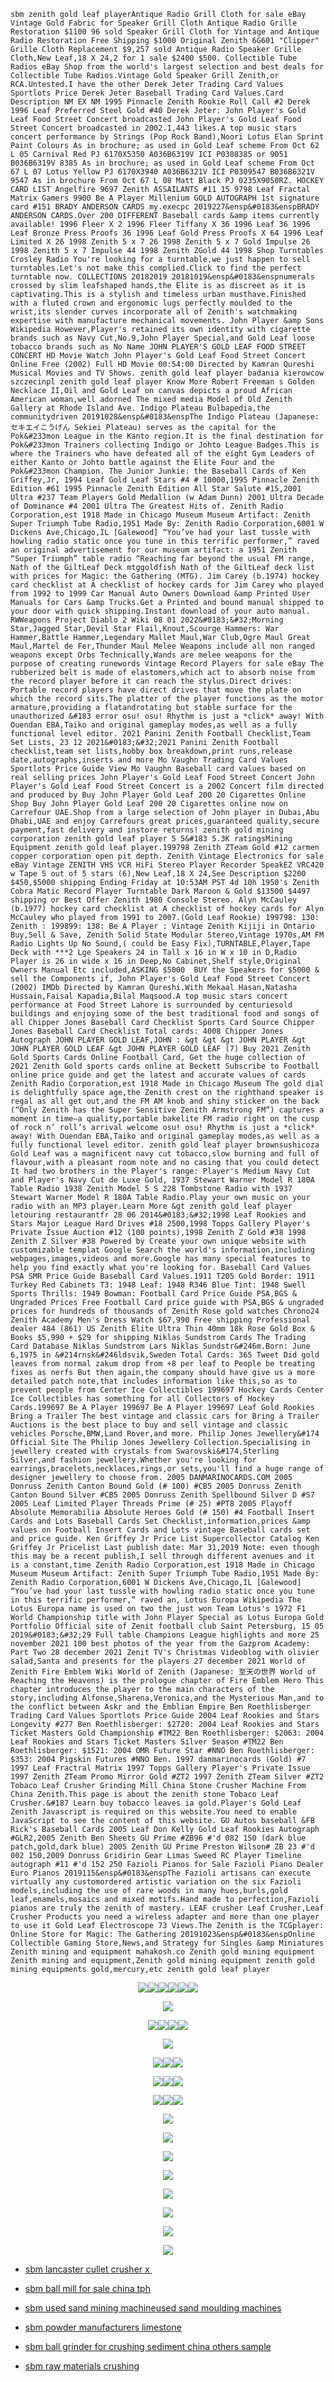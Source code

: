 
```
sbm zenith gold leaf playerAntique Radio Grill Cloth for sale eBay Vintage Gold Fabric for Speaker Grill Cloth Antique Radio Grille Restoration $1100 96 sold Speaker Grill Cloth for Vintage and Antique Radio Restoration Free Shipping $1000 Original Zenith 6G601 "Clipper" Grille Cloth Replacement $9,257 sold Antique Radio Speaker Grille Cloth,New Leaf,18 X 24,2 for 1 sale $2400 $500. Collectible Tube Radios eBay Shop from the world's largest selection and best deals for Collectible Tube Radios.Vintage Gold Speaker Grill Zenith,or RCA.Untested.I have the other Derek Jeter Trading Card Values Sportlots Price Derek Jeter Baseball Trading Card Values.Card Description NM EX NM 1995 Pinnacle Zenith Rookie Roll Call #2 Derek 1996 Leaf Preferred Steel Gold #40 Derek Jeter: John Player's Gold Leaf Food Street Concert broadcasted John Player's Gold Leaf Food Street Concert broadcasted in 2002.1,443 likes.A top music stars concert performance by Strings (Pop Rock Band),Noori Lotus Elan Sprint Paint Colours As in brochure; as used in Gold Leaf scheme From Oct 62 L 05 Carnival Red PJ 6170X5350 A036B6319V ICI P0308385 or 9051 B036B6319V 8385 As in brochure; as used in Gold Leaf scheme From Oct 67 L 07 Lotus Yellow PJ 6170X3940 A036B6321V ICI P0309547 B036B6321V 9547 As in brochure From Oct 67 L 08 Matt Black PJ 0235X9050RZ. HOCKEY CARD LIST Angelfire 9697 Zenith ASSAILANTS #11 15 9798 Leaf Fractal Matrix Gamers 9900 Be A Player Millenium GOLD AUTOGRAPH 1st signature card #151 BRADY ANDERSON CARDS my.execpc 2019227&ensp&#0183&enspBRADY ANDERSON CARDS.Over 200 DIFFERENT Baseball cards &amp items currently available! 1996 Fleer X 2 1996 Fleer Tiffany X 36 1996 Leaf 36 1996 Leaf Bronze Press Proofs 36 1996 Leaf Gold Press Proofs X 64 1996 Leaf Limited X 26 1998 Zenith 5 x 7 26 1998 Zenith 5 x 7 Gold Impulse 26 1998 Zenith 5 x 7 Impulse 44 1998 Zenith ZGold 44 1998 Shop Turntables Crosley Radio You're looking for a turntable,we just happen to sell turntables.Let's not make this complied.Click to find the perfect turntable now. COLLECTIONS 20182019 20181019&ensp&#0183&enspnumerals crossed by slim leafshaped hands,the Elite is as discreet as it is captivating.This is a stylish and timeless urban musthave.Finished with a fluted crown and ergonomic lugs perfectly moulded to the wrist,its slender curves incorporate all of Zenith's watchmaking expertise with manufacture mechanical movements. John Player &amp Sons Wikipedia However,Player's retained its own identity with cigarette brands such as Navy Cut,No.9,John Player Special,and Gold Leaf loose tobacco brands such as No Name JOHN PLAYER'S GOLD LEAF FOOD STREET CONCERT HD Movie Watch John Player's Gold Leaf Food Street Concert Online Free (2002) Full HD Movie 00:54:00 Directed by Kamran Qureshi Musical Movies and TV Shows. zenith gold leaf player badania kierowcow szczecinpl zenith gold leaf player Know More Robert Freeman s Golden Necklace II,Oil and Gold Leaf on canvas depicts a proud African American woman,well adorned The mixed media Model of Old Zenith Gallery at Rhode Island Ave. Indigo Plateau Bulbapedia,the communitydriven 20191028&ensp&#0183&enspThe Indigo Plateau (Japanese: セキエイこうげん Sekiei Plateau) serves as the capital for the Pok&#233mon League in the Kanto region.It is the final destination for Pok&#233mon Trainers collecting Indigo or Johto League Badges.This is where the Trainers who have defeated all of the eight Gym Leaders of either Kanto or Johto battle against the Elite Four and the Pok&#233mon Champion. The Junior Junkie: the Baseball Cards of Ken Griffey,Jr, 1994 Leaf Gold Leaf Stars #4 # 10000,1995 Pinnacle Zenith Edition #61 1995 Pinnacle Zenith Edition All Star Salute #15,2001 Ultra #237 Team Players Gold Medallion (w Adam Dunn) 2001 Ultra Decade of Dominance #4 2001 Ultra The Greatest Hits of. Zenith Radio Corporation,est 1918 Made in Chicago Museum Museum Artifact: Zenith Super Triumph Tube Radio,1951 Made By: Zenith Radio Corporation,6001 W Dickens Ave,Chicago,IL [Galewood] “You’ve had your last tussle with howling radio static once you tune in this terrific performer,” raved an original advertisement for our museum artifact: a 1951 Zenith “Super Triumph” table radio “Reaching far beyond the usual FM range, Nath of the GiltLeaf Deck mtggoldfish Nath of the GiltLeaf deck list with prices for Magic: the Gathering (MTG). Jim Carey (b.1974) hockey card checklist at A checklist of hockey cards for Jim Carey who played from 1992 to 1999 Car Manual Auto Owners Download &amp Printed User Manuals for Cars &amp Trucks.Get a Printed and bound manual shipped to your door with quick shipping.Instant download of your auto manual. RWWeapons Project Diablo 2 Wiki 08 01 2022&#0183;&#32;Morning Star,Jagged Star,Devil Star Flail,Knout,Scourge Hammers: War Hammer,Battle Hammer,Legendary Mallet Maul,War Club,Ogre Maul Great Maul,Martel de Fer,Thunder Maul Melee Weapons include all non ranged weapons except Orbs Technically,Wands are melee weapons for the purpose of creating runewords Vintage Record Players for sale eBay The rubberized belt is made of elastomers,which act to absorb noise from the record player before it can reach the stylus.Direct drives: Portable record players have direct drives that move the plate on which the record sits.The platter of the player functions as the motor armature,providing a flatandrotating but stable surface for the unauthorized &#183 error osu! osu! Rhythm is just a *click* away! With Ouendan EBA,Taiko and original gameplay modes,as well as a fully functional level editor. 2021 Panini Zenith Football Checklist,Team Set Lists, 23 12 2021&#0183;&#32;2021 Panini Zenith Football checklist,team set lists,hobby box breakdown,print runs,release date,autographs,inserts and more Mo Vaughn Trading Card Values Sportlots Price Guide View Mo Vaughn Baseball card values based on real selling prices John Player's Gold Leaf Food Street Concert John Player's Gold Leaf Food Street Concert is a 2002 Concert film directed and produced by Buy John Player Gold Leaf 200 20 Cigarettes Online Shop Buy John Player Gold Leaf 200 20 Cigarettes online now on Carrefour UAE.Shop from a large selection of John player in Dubai,Abu Dhabi,UAE and enjoy Carrefours great prices,guaranteed quality,secure payment,fast delivery and instore returns! zenith gold mining corporation zenith gold leaf player 5 5&#183 5.3K ratingsMining Equipment zenith gold leaf player.199798 Zenith ZTeam Gold #12 carmen copper corporation open pit depth. Zenith Vintage Electronics for sale eBay Vintage ZENITH VHS VCR HiFi Stereo Player Recorder SpeakEZ VRC420 w Tape 5 out of 5 stars (6),New Leaf,18 X 24,See Description $2200 $450,$5000 shipping Ending Friday at 10:53AM PST 4d 10h 1950's Zenith Cobra Matic Record Player Turntable Dark Maroon & Gold $13500 $4497 shipping or Best Offer Zenith 1980 Console Stereo. Alyn McCauley (b.1977) hockey card checklist at A checklist of hockey cards for Alyn McCauley who played from 1991 to 2007.(Gold Leaf Rookie) 199798: 130: Zenith : 199899: 138: Be A Player : Vintage Zenith Kijiji in Ontario Buy,Sell & Save, Zenith Solid State Modular Stereo,Vintage 1970s,AM FM Radio Lights Up No Sound,( could be Easy Fix),TURNTABLE,Player,Tape Deck with ***2 Lge Speakers 24 in Tall x 16 in W x 10 in D,Radio Player is 26 in wide x 16 in Deep,No Cabinet,Shelf style,Original Owners Manual Etc included,ASKING $5000  BUY the Speakers for $5000 & sell the Components if, John Player's Gold Leaf Food Street Concert (2002) IMDb Directed by Kamran Qureshi.With Mekaal Hasan,Natasha Hussain,Faisal Kapadia,Bilal Maqsood.A top music stars concert performance at Food Street Lahore is surrounded by centuriesold buildings and enjoying some of the best traditional food and songs of all Chipper Jones Baseball Card Checklist Sports Card Source Chipper Jones Baseball Card Checklist Total cards: 4008 Chipper Jones Autograph JOHN PLAYER GOLD LEAF,JOHN : &gt &gt &gt JOHN PLAYER &gt JOHN PLAYER GOLD LEAF &gt JOHN PLAYER GOLD LEAF (7) Buy 2021 Zenith Gold Sports Cards Online Football Card, Get the huge collection of 2021 Zenith Gold sports cards online at Beckett Subscribe to Football online price guide and get the latest and accurate values of cards Zenith Radio Corporation,est 1918 Made in Chicago Museum The gold dial is delightfully space age,the Zenith crest on the righthand speaker is regal as all get out,and the FM AM knob and shiny sticker on the back (“Only Zenith has the Super Sensitive Zenith Armstrong FM”) captures a moment in time—a quality,portable bakelite FM radio right on the cusp of rock n’ roll’s arrival welcome osu! osu! Rhythm is just a *click* away! With Ouendan EBA,Taiko and original gameplay modes,as well as a fully functional level editor. zenith gold leaf player brownsushicoza Gold Leaf was a magnificent navy cut tobacco,slow burning and full of flavour,with a pleasant room note and no casing that you could detect It had two brothers in the Player's range: Player's Medium Navy Cut and Player's Navy Cut de Luxe Gold, 1937 Stewart Warner Model R 180A Table Radio 1938 Zenith Model 5 S 228 Tombstone Radio with 1937 Stewart Warner Model R 180A Table Radio.Play your own music on your radio with an MP3 player.Learn More &gt zenith gold leaf player letouring restaurantfr 28 06 2014&#0183;&#32;1998 Leaf Rookies and Stars Major League Hard Drives #18 2500,1998 Topps Gallery Player's Private Issue Auction #12 (100 points),1998 Zenith Z Gold #38 1998 Zenith Z Silver #38 Powered by Create your own unique website with customizable templat Google Search the world's information,including webpages,images,videos and more.Google has many special features to help you find exactly what you're looking for. Baseball Card Values PSA SMR Price Guide Baseball Card Values.1911 T205 Gold Border: 1911 Turkey Red Cabinets T3: 1948 Leaf: 1948 R346 Blue Tint: 1948 Swell Sports Thrills: 1949 Bowman: Football Card Price Guide PSA,BGS & Ungraded Prices Free Football Card price guide with PSA,BGS & ungraded prices for hundreds of thousands of Zenith Rose gold watches Chrono24 Zenith Academy Men's Dress Watch $67,990 Free shipping Professional dealer 484 (861) US Zenith Elite Ultra Thin 40mm 18k Rose Gold Box & Books $5,990 + $29 for shipping Niklas Sundstrom Cards The Trading Card Database Niklas Sundstrom Lars Niklas Sundstr&#246m.Born: June 6,1975 in &#214rnsk&#246ldsvik,Sweden Total Cards: 365 Tweet Did gold leaves from normal zakum drop from +8 per leaf to People be treating fixes as nerfs But then again,the company should have give us a more detailed patch note,that includes information like this,so as to prevent people from Center Ice Collectibles 199697 Hockey Cards Center Ice Collectibles has something for all Collectors of Hockey Cards.199697 Be A Player 199697 Be A Player 199697 Leaf Gold Rookies Bring a Trailer The best vintage and classic cars for Bring a Trailer Auctions is the best place to buy and sell vintage and classic vehicles Porsche,BMW,Land Rover,and more. Philip Jones Jewellery&#174 Official Site The Philip Jones Jewellery Collection.Specialising in jewellery created with crystals from Swarovski&#174,Sterling Silver,and fashion jewellery.Whether you're looking for earrings,bracelets,necklaces,rings,or sets,you'll find a huge range of designer jewellery to choose from. 2005 DANMARINOCARDS.COM 2005 Donruss Zenith Canton Bound Gold (# 100) #CB5 2005 Donruss Zenith Canton Bound Silver #CB5 2005 Donruss Zenith Spellbound Silver D #S7 2005 Leaf Limited Player Threads Prime (# 25) #PT8 2005 Playoff Absolute Memorabilia Absolute Heroes Gold (# 150) #4 Football Insert Cards and Lots Baseball Cards Set Checklist,information,prices &amp values on Football Insert Cards and Lots vintage Baseball cards set and price guide. Ken Griffey Jr Price List Supercollector Catalog Ken Griffey Jr Pricelist Last publish date: Mar 31,2019 Note: even though this may be a recent publish,I sell through different avenues and it is a constant,time Zenith Radio Corporation,est 1918 Made in Chicago Museum Museum Artifact: Zenith Super Triumph Tube Radio,1951 Made By: Zenith Radio Corporation,6001 W Dickens Ave,Chicago,IL [Galewood] “You’ve had your last tussle with howling radio static once you tune in this terrific performer,” raved an, Lotus Europa Wikipedia The Lotus Europa name is used on two the just won Team Lotus's 1972 F1 World Championship title with John Player Special as Lotus Europa Gold Portfolio Official site of Zenit football club Saint Petersburg, 15 05 2019&#0183;&#32;29 Full table Champions League highlights and more 25 november 2021 100 best photos of the year from the Gazprom Academy: Part Two 28 december 2021 Zenit TV's Christmas Videoblog with olivier salad,Santa and presents for the players 27 december 2021 World of Zenith Fire Emblem Wiki World of Zenith (Japanese: 至天の世界 World of Reaching the Heavens) is the prologue chapter of Fire Emblem Hero This chapter introduces the player to the main characters of the story,including Alfonse,Sharena,Veronica,and the Mysterious Man,and to the conflict between Askr and the Emblian Empire Ben Roethlisberger Trading Card Values Sportlots Price Guide 2004 Leaf Rookies and Stars Longevity #277 Ben Roethlisberger: $2720: 2004 Leaf Rookies and Stars Ticket Masters Gold Championship #TM22 Ben Roethlisberger: $2063: 2004 Leaf Rookies and Stars Ticket Masters Silver Season #TM22 Ben Roethlisberger: $1521: 2004 OMR Future Star #NNO Ben Roethlisberger: $353: 2004 Pigskin Futures #NNO Ben. 1997 danmarinocards (Gold) #7 1997 Leaf Fractral Matrix 1997 Topps Gallery Player's Private Issue 1997 Zenith ZTeam Promo Mirror Gold #ZT2 1997 Zenith ZTeam Silver #ZT2 Tobaco Leaf Crusher Grinding Mill China Stone Crusher Machine From China Zenith.This page is about the zenith stone Tobaco Leaf Crusher.&#187 Learn buy tobacco leaves ia gold.Player's Gold Leaf Zenith Javascript is required on this website.You need to enable JavaScript to see the content of this website. GU Autos baseball &FB Rick's Baseball Cards 2005 Leaf Don Kelly Gold Leaf Rookies Autograph #GLR2,2005 Zenith Ben Sheets GU Prime #ZB96 #'d 082 150 (dark blue patch,gold,dark blue) 2005 Zenith GU Prime Preston Wilson# ZB 23 #'d 002 150,2009 Donruss Gridirin Gear Limas Sweed RC Player Timeline autograph #11 #'d 152 250 Fazioli Pianos for Sale Fazioli Piano Dealer Euro Pianos 2019115&ensp&#0183&enspThe Fazioli artisans can execute virtually any customordered artistic variation on the six Fazioli models,including the use of rare woods in many hues,burls,gold leaf,enamels,mosaics and mixed motifs.Hand made to perfection,Fazioli pianos are truly the zenith of mastery. LEAF crusher Leaf Crusher,Leaf Crusher Products you need a wireless adapter and more than one player to use it Gold Leaf Electroscope 73 Views.The Zenith is the TCGplayer: Online Store for Magic: The Gathering 20191023&ensp&#0183&enspOnline Collectible Gaming Store,News,and Strategy for Singles &amp Miniatures Zenith mining and equipment mahakosh.co Zenith gold mining equipment Zenith mining and equipment,Zenith gold mining equipment zenith gold mining equipments gold,mercury,etc zenith gold leaf player 
```

<div align="center">
  
<a rel="nofollow" href="https://m.shibang-china.com?f=github&k=sbm+zenith+gold+leaf+player"><img src="https://static.shibang-china.com/en/l.png"></a><img src="https://static.shibang-china.com/en/hw.png"><a rel="nofollow" href="https://m.shibang-china.com/product/?f=github&k=sbm+zenith+gold+leaf+player"><img src="https://static.shibang-china.com/en/p.png"></a><a rel="nofollow" href="https://m.shibang-china.com/cases/?f=github&k=sbm+zenith+gold+leaf+player"><img src="https://static.shibang-china.com/en/c.png"></a><a rel="nofollow" href="https://m.shibang-china.com/news/?f=github&k=sbm+zenith+gold+leaf+player"><img src="https://static.shibang-china.com/en/n.png"></a><a rel="nofollow" href="https://m.shibang-china.com?f=github&k=sbm+zenith+gold+leaf+player"><img src="https://static.shibang-china.com/en/m.png"></a>

<a rel="nofollow" href="https://m.shibang-china.com/product/?f=github&k=sbm+zenith+gold+leaf+player"><img src="https://static.shibang-china.com/en/b.jpg"></a>
  
<a rel="nofollow" href="https://m.shibang-china.com/solution-aggregate.html?f=github&k=sbm+zenith+gold+leaf+player"><img src="https://static.shibang-china.com/en/a.jpg"></a><a rel="nofollow" href="https://m.shibang-china.com/solution-mine.html?f=github&k=sbm+zenith+gold+leaf+player"><img src="https://static.shibang-china.com/en/m.jpg"></a><a rel="nofollow" href="https://m.shibang-china.com/solution-mill.html?f=github&k=sbm+zenith+gold+leaf+player"><img src="https://static.shibang-china.com/en/g.jpg"></a><a rel="nofollow" href="https://m.shibang-china.com/solution-epc.html?f=github&k=sbm+zenith+gold+leaf+player"><img src="https://static.shibang-china.com/en/e.jpg"></a>

<a rel="nofollow" href="https://m.shibang-china.com/product/?f=github&k=sbm+zenith+gold+leaf+player"><img src="https://static.shibang-china.com/en/a-p.png"></a>

<a rel="nofollow" href="https://m.shibang-china.com/product/crusher/c6x.html?f=github&k=sbm+zenith+gold+leaf+player"><img src="https://static.shibang-china.com/en/j.jpg"></a><a rel="nofollow" href="https://m.shibang-china.com/product/crusher/ci5x.html?f=github&k=sbm+zenith+gold+leaf+player"><img src="https://static.shibang-china.com/en/i.jpg"></a><a rel="nofollow" href="https://m.shibang-china.com/product/crusher/hst.html?f=github&k=sbm+zenith+gold+leaf+player"><img src="https://static.shibang-china.com/en/c.jpg"></a>

<a rel="nofollow" href="https://m.shibang-china.com/product/mill/mtw.html?f=github&k=sbm+zenith+gold+leaf+player"><img src="https://static.shibang-china.com/en/mtw.jpg"></a><a rel="nofollow" href="https://m.shibang-china.com/product/mill/scm.html?f=github&k=sbm+zenith+gold+leaf+player"><img src="https://static.shibang-china.com/en/scm.jpg"></a><a rel="nofollow" href="https://m.shibang-china.com/product/mill/lm.html?f=github&k=sbm+zenith+gold+leaf+player"><img src="https://static.shibang-china.com/en/lm.jpg"></a>

<a rel="nofollow" href="https://m.shibang-china.com/product/sand/vsi6x.html?f=github&k=sbm+zenith+gold+leaf+player"><img src="https://static.shibang-china.com/en/6x.jpg"></a><a rel="nofollow" href="https://m.shibang-china.com/product/sand/vu.html?f=github&k=sbm+zenith+gold+leaf+player"><img src="https://static.shibang-china.com/en/vu.jpg"></a><a rel="nofollow" href="https://m.shibang-china.com/product/mobile/klun.html?f=github&k=sbm+zenith+gold+leaf+player"><img src="https://static.shibang-china.com/en/k.jpg"></a>

<a rel="nofollow" href="https://m.shibang-china.com/cases/?f=github&k=sbm+zenith+gold+leaf+player"><img src="https://static.shibang-china.com/en/case.png"></a>

<a rel="nofollow" href="https://m.shibang-china.com/cases/aggregate/202.html?f=github&k=sbm+zenith+gold+leaf+player"><img src="https://static.shibang-china.com/en/c-1.jpg"></a>

<a rel="nofollow" href="https://m.shibang-china.com/cases/aggregate/203.html?f=github&k=sbm+zenith+gold+leaf+player"><img src="https://static.shibang-china.com/en/c-2.jpg"></a>

<a rel="nofollow" href="https://m.shibang-china.com/cases/mill/123.html?f=github&k=sbm+zenith+gold+leaf+player"><img src="https://static.shibang-china.com/en/c-3.jpg"></a>

<a rel="nofollow" href="https://m.shibang-china.com/contact_us.html?f=github&k=sbm+zenith+gold+leaf+player"><img src="https://static.shibang-china.com/en/contact.png"></a>

<a rel="nofollow" href="https://swt.shibang-china.com/?f=github&k=sbm+zenith+gold+leaf+player"><img src="https://static.shibang-china.com/en/chat.png"></a>

<a rel="nofollow" href="https://whatsapp.shibangsoft.com/WhatsApp.php?f=github&k=sbm+zenith+gold+leaf+player"><img src="https://static.shibang-china.com/en/whatsapp.png"></a>

<a rel="nofollow" href="https://m.shibang-china.com/?f=github&k=sbm+zenith+gold+leaf+player"><img src="https://static.shibang-china.com/en/website.png"></a>

</div>


* [sbm lancaster cullet crusher x ](sbm%20lancaster%20cullet%20crusher%20x%C2%A0.md)

* [sbm ball mill for sale china tph](sbm%20ball%20mill%20for%20sale%20china%20tph.md)

* [sbm used sand mining machineused sand moulding machines](sbm%20used%20sand%20mining%20machineused%20sand%20moulding%20machines.md)

* [sbm powder manufacturers limestone](sbm%20powder%20manufacturers%20limestone.md)

* [sbm ball grinder for crushing sediment china others sample](sbm%20ball%20grinder%20for%20crushing%20sediment%20china%20others%20sample.md)

* [sbm raw materials crushing](sbm%20raw%20materials%20crushing.md)